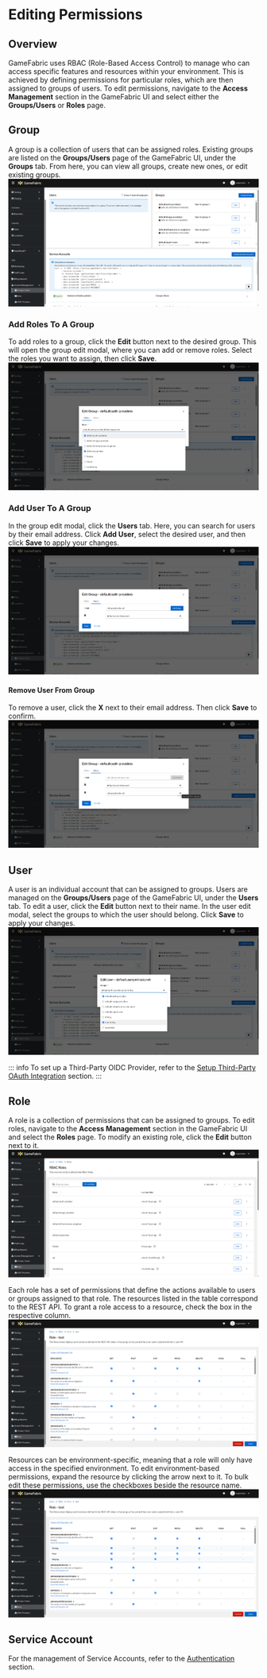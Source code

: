 # Editing Permissions

## Overview
GameFabric uses RBAC (Role-Based Access Control) to manage who can access specific features and resources within your environment. This is achieved by defining permissions for particular roles, which are then assigned to groups of users.
To edit permissions, navigate to the **Access Management** section in the GameFabric UI and select either the **Groups/Users** or **Roles** page.

## Group
A group is a collection of users that can be assigned roles.
Existing groups are listed on the **Groups/Users** page of the GameFabric UI, under the **Groups** tab.
From here, you can view all groups, create new ones, or edit existing groups.
![groups-overview.png](images/permissions/groups-overview.png)

### Add Roles To A Group
To add roles to a group, click the **Edit** button next to the desired group.
This will open the group edit modal, where you can add or remove roles. Select the roles you want to assign, then click **Save**.
![add-role-to-group.png](images/permissions/add-role-to-group.png)

### Add User To A Group
In the group edit modal, click the **Users** tab. Here, you can search for users by their email address.
Click **Add User**, select the desired user, and then click **Save** to apply your changes.
![add-user-to-group.png](images/permissions/add-user-to-group.png)

#### Remove User From Group
To remove a user, click the **X** next to their email address. Then click **Save** to confirm.
![remove-user-from-group.png](images/permissions/remove-user-from-group.png)

## User
A user is an individual account that can be assigned to groups.
Users are managed on the **Groups/Users** page of the GameFabric UI, under the **Users** tab.
To edit a user, click the **Edit** button next to their name. In the user edit modal, select the groups to which the user should belong.
Click **Save** to apply your changes.
![add-groups-to-user.png](images/permissions/add-groups-to-user.png)

::: info
To set up a Third-Party OIDC Provider, refer to the [Setup Third-Party OAuth Integration](setup-third-party-oauth.md) section.
:::

## Role
A role is a collection of permissions that can be assigned to groups.
To edit roles, navigate to the **Access Management** section in the GameFabric UI and select the **Roles** page.
To modify an existing role, click the **Edit** button next to it.
![roles-overview.png](images/permissions/roles-overview.png)

Each role has a set of permissions that define the actions available to users or groups assigned to that role.
The resources listed in the table correspond to the REST API. To grant a role access to a resource, check the box in the respective column.
![edit-role.png](images/permissions/edit-role.png)


Resources can be environment-specific, meaning that a role will only have access in the specified environment.
To edit environment-based permissions, expand the resource by clicking the arrow next to it.
To bulk edit these permissions, use the checkboxes beside the resource name.
![edit-role-env-based.png](images/permissions/edit-role-env-based.png)

## Service Account
For the management of Service Accounts, refer to the [Authentication](authentication.md) section.
